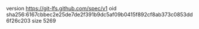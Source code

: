 version https://git-lfs.github.com/spec/v1
oid sha256:6167cbbec2e25de7de2f391b9dc5af09b0415f892cf8ab373c0853dd6f26c203
size 5269
